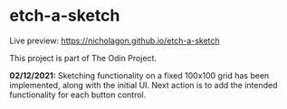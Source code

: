 # etch-a-sketch
Live preview: https://nicholagon.github.io/etch-a-sketch

This project is part of The Odin Project.

<strong>02/12/2021:</strong> Sketching functionality on a fixed 100x100 grid has been implemented, along with the initial UI. Next action is to add the intended functionality for each button control.
